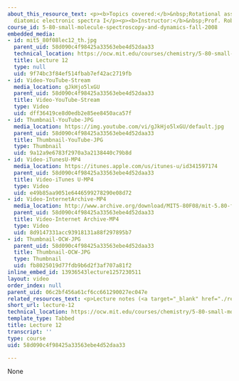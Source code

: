 ```yaml
---
about_this_resource_text: <p><b>Topics covered:</b>&nbsp;Rotational assignment of
  diatomic electronic spectra I</p><p><b>Instructor:</b>&nbsp;Prof. Robert Field</p>
course_id: 5-80-small-molecule-spectroscopy-and-dynamics-fall-2008
embedded_media:
- id: mit5_80f08lec12_th.jpg
  parent_uid: 58d090c4f98425a33563ebe4d52daa33
  technical_location: https://ocw.mit.edu/courses/chemistry/5-80-small-molecule-spectroscopy-and-dynamics-fall-2008/video-lectures/lecture-12/mit5_80f08lec12_th.jpg
  title: Lecture 12
  type: null
  uid: 9f74bc3f84ef514fbab7ef42ac2719fb
- id: Video-YouTube-Stream
  media_location: gJkHjo5lxGU
  parent_uid: 58d090c4f98425a33563ebe4d52daa33
  title: Video-YouTube-Stream
  type: Video
  uid: dff36419ce8d0edb2e85ee8450aca57f
- id: Thumbnail-YouTube-JPG
  media_location: https://img.youtube.com/vi/gJkHjo5lxGU/default.jpg
  parent_uid: 58d090c4f98425a33563ebe4d52daa33
  title: Thumbnail-YouTube-JPG
  type: Thumbnail
  uid: 9a12a9e6783f2970a3a2138440c79b8d
- id: Video-iTunesU-MP4
  media_location: https://itunes.apple.com/us/itunes-u/id341597174
  parent_uid: 58d090c4f98425a33563ebe4d52daa33
  title: Video-iTunes U-MP4
  type: Video
  uid: e49b85aa9051e6446599278290e08d72
- id: Video-InternetArchive-MP4
  media_location: http://www.archive.org/download/MIT5-80F08/mit-5.80-f08-lec12_300k.mp4
  parent_uid: 58d090c4f98425a33563ebe4d52daa33
  title: Video-Internet Archive-MP4
  type: Video
  uid: 8d9147331acc93918131a88f297895b7
- id: Thumbnail-OCW-JPG
  parent_uid: 58d090c4f98425a33563ebe4d52daa33
  title: Thumbnail-OCW-JPG
  type: Thumbnail
  uid: fb8025019d77fdb9b6d2f3af707a81f2
inline_embed_id: 13936543lecture1257230511
layout: video
order_index: null
parent_uid: 06c2bf456a61cf6cc661290027ec047e
related_resources_text: <p>Lecture notes (<a target="_blank" href="./resolveuid/20e4f3ea0c4ff87af4e4241f3a46907e">PDF</a>)</p>
short_url: lecture-12
technical_location: https://ocw.mit.edu/courses/chemistry/5-80-small-molecule-spectroscopy-and-dynamics-fall-2008/video-lectures/lecture-12
template_type: Tabbed
title: Lecture 12
transcript: ''
type: course
uid: 58d090c4f98425a33563ebe4d52daa33

---
```

None